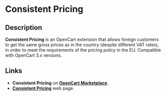 # Consistent Pricing

## Description
**Consistent Pricing** is an OpenCart extension that allows foreign customers to get the same gross prices as in the country (despite different VAT rates), in order to meet the requirements of the pricing policy in the EU.
Compatible with OpenCart 3.x versions.

## Links
* **Consistent Pricing** on [**OpenCart Marketplace**](https://www.opencart.com/index.php?route=marketplace/extension/info&extension_id=44968).
* [**Consistent Pricing**](https://www.ocmod.space/consistent-pricing) web page.
